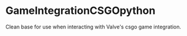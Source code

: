 # GameIntegrationCSGOpython
Clean base for use when interacting with Valve's csgo game integration.
